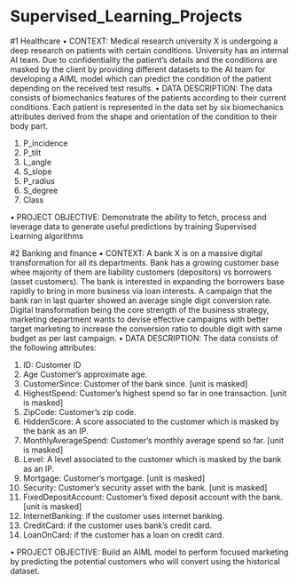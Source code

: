# Supervised_Learning_Projects
#1
Healthcare
• CONTEXT: Medical research university X is undergoing a deep research on patients with certain conditions. 
University has an internal AI team. Due to confidentiality the patient’s details and the conditions are masked by 
the client by providing different datasets to the AI team for developing a AIML model which can predict the 
condition of the patient depending on the received test results. 
• DATA DESCRIPTION: The data consists of biomechanics features of the patients according to their current 
conditions. Each patient is represented in the data set by six biomechanics attributes derived from the shape and 
orientation of the condition to their body part.
1. P_incidence
2. P_tilt
3. L_angle 
4. S_slope
5. P_radius 
6. S_degree
7. Class

• PROJECT OBJECTIVE: Demonstrate the ability to fetch, process and leverage data to generate useful predictions 
by training Supervised Learning algorithms


#2
 Banking and finance
• CONTEXT: A bank X is on a massive digital transformation for all its departments. Bank has a growing customer base whee 
majority of them are liability customers (depositors) vs borrowers (asset customers). The bank is interested in expanding the 
borrowers base rapidly to bring in more business via loan interests. A campaign that the bank ran in last quarter showed an 
average single digit conversion rate. Digital transformation being the core strength of the business strategy, marketing 
department wants to devise effective campaigns with better target marketing to increase the conversion ratio to double digit 
with same budget as per last campaign. 
• DATA DESCRIPTION: The data consists of the following attributes: 
1. ID: Customer ID
2. Age Customer’s approximate age.
3. CustomerSince: Customer of the bank since. [unit is masked]
4. HighestSpend: Customer’s highest spend so far in one transaction. [unit is masked]
5. ZipCode: Customer’s zip code.
6. HiddenScore: A score associated to the customer which is masked by the bank as an IP.
7. MonthlyAverageSpend: Customer’s monthly average spend so far. [unit is masked]
8. Level: A level associated to the customer which is masked by the bank as an IP.
9. Mortgage: Customer’s mortgage. [unit is masked]
10. Security: Customer’s security asset with the bank. [unit is masked]
11. FixedDepositAccount: Customer’s fixed deposit account with the bank. [unit is masked]
12. InternetBanking: if the customer uses internet banking.
13. CreditCard: if the customer uses bank’s credit card.
14. LoanOnCard: if the customer has a loan on credit card.

• PROJECT OBJECTIVE: Build an AIML model to perform focused marketing by predicting the potential customers who will 
convert using the historical dataset.
